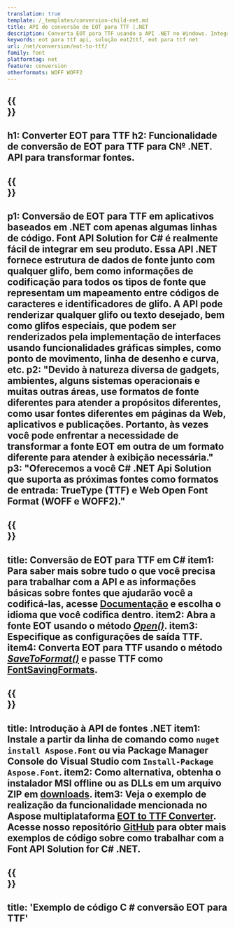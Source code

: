 ```yaml
---
translation: true
template: /_templates/conversion-child-net.md
title: API de conversão de EOT para TTF |.NET
description: Converta EOT para TTF usando a API .NET no Windows. Integre essa funcionalidade nativa de conversão de fontes EOT para TTF em sua própria solução.
keywords: eot para ttf api, solução eot2ttf, eot para ttf net
url: /net/conversion/eot-to-ttf/
family: font
platformtag: net
feature: conversion
otherformats: WOFF WOFF2
---
```


{{<section banner>}}
---
h1: Converter EOT para TTF
h2: Funcionalidade de conversão de EOT para TTF para C№ .NET. API para transformar fontes.
---

{{<section overview>}}
---
p1: Conversão de EOT para TTF em aplicativos baseados em .NET com apenas algumas linhas de código. Font API Solution for С# é realmente fácil de integrar em seu produto. Essa API .NET fornece estrutura de dados de fonte junto com qualquer glifo, bem como informações de codificação para todos os tipos de fonte que representam um mapeamento entre códigos de caracteres e identificadores de glifo. A API pode renderizar qualquer glifo ou texto desejado, bem como glifos especiais, que podem ser renderizados pela implementação de interfaces usando funcionalidades gráficas simples, como ponto de movimento, linha de desenho e curva, etc.
p2: "Devido à natureza diversa de gadgets, ambientes, alguns sistemas operacionais e muitas outras áreas, use formatos de fonte diferentes para atender a propósitos diferentes, como usar fontes diferentes em páginas da Web, aplicativos e publicações. Portanto, às vezes você pode enfrentar a necessidade de transformar a fonte EOT em outra de um formato diferente para atender à exibição necessária."
p3: "Oferecemos a você С# .NET Api Solution que suporta as próximas fontes como formatos de entrada: TrueType (TTF) e Web Open Font Format (WOFF e WOFF2)."
---

{{<section feature1>}}
---
title: Conversão de EOT para TTF em C#
item1: Para saber mais sobre tudo o que você precisa para trabalhar com a API e as informações básicas sobre fontes que ajudarão você a codificá-las, acesse [Documentação](https://docs.aspose.com/font/) e escolha o idioma que você codifica dentro.
item2: Abra a fonte EOT usando o método [*Open()*](https://reference.aspose.com/font/net/aspose.font/font/open/).
item3: Especifique as configurações de saída TTF.
item4: Converta EOT para TTF usando o método [*SaveToFormat()*](https://reference.aspose.com/font/net/aspose.font/font/savetoformat/) e passe TTF como [FontSavingFormats](https://reference.aspose.com/font/net/aspose.font/fontsavingformats/).
---

{{<section feature2>}}
---
title: Introdução à API de fontes .NET
item1: Instale a partir da linha de comando como ```nuget install Aspose.Font``` ou via Package Manager Console do Visual Studio com ```Install-Package Aspose.Font```.
item2: Como alternativa, obtenha o instalador MSI offline ou as DLLs em um arquivo ZIP em [downloads](https://downloads.aspose.com/font/net).
item3: Veja o exemplo de realização da funcionalidade mencionada no Aspose multiplataforma [EOT to TTF Converter](https://products.aspose.app/font/conversion/eot-to-ttf). Acesse nosso repositório [GitHub](https://github.com/aspose-font/Aspose.Font-Documentation/tree/master/net-examples) para obter mais exemplos de código sobre como trabalhar com a Font API Solution for C# .NET.
---

{{<section codeexample>}}
---
title: 'Exemplo de código C # conversão EOT para TTF'
---